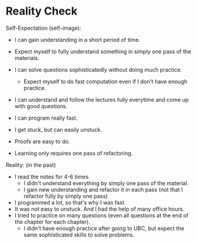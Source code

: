 
# Reality Check

Self-Expectation (self-image):

- I can gain understanding in a short period of time.

- Expect myself to fully understand something in simply one pass of the materials.
- I can solve questions sophisticatedly without doing much practice.
    - Expect myself to do fast computation even if I don't have enough practice.
- I can understand and follow the lectures fully everytime and come up with good questions. 
- I can program really fast.
- I get stuck, but can easily unstuck.
- Proofs are easy to do.
- Learning only requires one pass of refactoring.

Reality: (in the past)
- I read the notes for 4-6 times. 
    - I didn't understand everything by simply one pass of the material. 
    - I gain new understanding and refactor it in each pass (not that I refactor fully by simply one pass)
- I programmed a lot, so that's why I was fast. 
- It was not easy to unstuck. And I had the help of many office hours.
- I tried to practice on many questions (even all questions at the end of the chapter for each chapter).
    - I didn't have enough practice after going to UBC, but expect the same sophisticated skills to solve problems.



        




